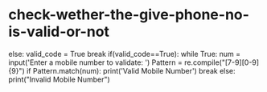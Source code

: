 # check-wether-the-give-phone-no-is-valid-or-not

else:
    valid_code = True
    break
if(valid_code==True):
  while True:
    num = input('Enter a mobile number to validate: ')
    Pattern = re.compile("[7-9][0-9]{9}")
    if Pattern.match(num):
      print('Valid Mobile Number')
      break
    else:
	    print("Invalid Mobile Number")
